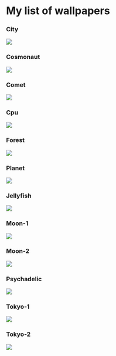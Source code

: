 # My list of wallpapers

### City
<img src="./city.png">

### Cosmonaut
<img src="./cosmonaut.jpg">

### Comet
<img src="./comet.jpg">

### Cpu
<img src="./cpu.png">

### Forest
<img src="./forest.jpg">

### Planet
<img src="./planet.png">

### Jellyfish
<img src="./jellyfish.jpg">

### Moon-1
<img src="./moon-1.png">

### Moon-2
<img src="./moon-2.jpg">

### Psychadelic
<img src="./psychadelic.jpg">

### Tokyo-1
<img src="./tokyo-1.png">

### Tokyo-2
<img src="./tokyo-2.jpg">
